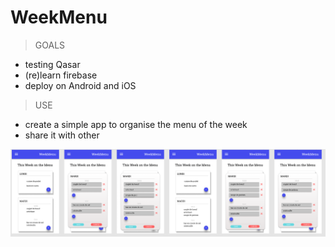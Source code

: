 # WeekMenu

> GOALS

* testing Qasar
* (re)learn firebase
* deploy on Android and iOS

> USE
* create a simple app to organise the menu of the week
* share it with other

![VISUEL](https://github.com/oliviapycz/WeekMenu/raw/master/maquette.png)